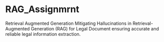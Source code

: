 # RAG_Assignmrnt
Retrieval Augmented Generation
Mitigating Hallucinations in Retrieval-Augmented Generation (RAG) for Legal Document ensuring accurate and reliable legal information extraction.
